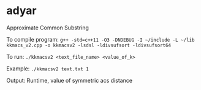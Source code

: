 # adyar
Approximate Common Substring

To compile program:
`
g++ -std=c++11 -O3 -DNDEBUG -I ~/include -L ~/lib kkmacs_v2.cpp -o kkmacsv2 -lsdsl -ldivsufsort -ldivsufsort64
`

To run:
`./kkmacsv2 <text_file_name> <value_of_k>`

Example:
`./kkmacsv2 text.txt 1`

Output:
Runtime, value of symmetric acs distance
